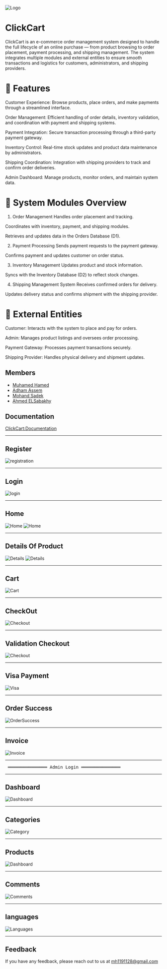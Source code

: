 
![Logo](https://media2.dev.to/dynamic/image/width=1000,height=420,fit=cover,gravity=auto,format=auto/https%3A%2F%2Fdev-to-uploads.s3.amazonaws.com%2Fuploads%2Farticles%2F9n8r4s8dnq63xxwguojm.jpeg)


# ClickCart

ClickCart is an e-commerce order management system designed to handle the full lifecycle of an online purchase — from product browsing to order placement, payment processing, and shipping management. The system integrates multiple modules and external entities to ensure smooth transactions and logistics for customers, administrators, and shipping providers.

# 🚀 Features
Customer Experience: Browse products, place orders, and make payments through a streamlined interface.

Order Management: Efficient handling of order details, inventory validation, and coordination with payment and shipping systems.

Payment Integration: Secure transaction processing through a third-party payment gateway.

Inventory Control: Real-time stock updates and product data maintenance by administrators.

Shipping Coordination: Integration with shipping providers to track and confirm order deliveries.

Admin Dashboard: Manage products, monitor orders, and maintain system data.

# 🧩 System Modules Overview
1. Order Management 
Handles order placement and tracking.

Coordinates with inventory, payment, and shipping modules.

Retrieves and updates data in the Orders Database (D1).

2. Payment Processing 
Sends payment requests to the payment gateway.

Confirms payment and updates customer on order status.

3. Inventory Management 
Updates product and stock information.

Syncs with the Inventory Database (D2) to reflect stock changes.

4. Shipping Management System 
Receives confirmed orders for delivery.

Updates delivery status and confirms shipment with the shipping provider.

# 🔗 External Entities
Customer: Interacts with the system to place and pay for orders.

Admin: Manages product listings and oversees order processing.

Payment Gateway: Processes payment transactions securely.

Shipping Provider: Handles physical delivery and shipment updates.


## Members

- [Muhamed Hamed](https://github.com/muhamedhamedvl)
- [Adham Assem](https://github.com/sioranx69)
- [Mohand Sadek](https://github.com/Muhanned-Sadk)
- [Ahmed ELSabakhy](https://github.com/Ahmed-Alsebakhy)


## Documentation

[ClickCart:Documentation](https://drive.google.com/file/d/1jBiW044ED9lcxrqN8u6pMmM3Kl3p-j_Z/view?usp=sharing)
________________________________________________________________________________________________________________________________________________
## Register
![registration](Images/Register.png)
________________________________________________________________________________________________________________________________________________
## Login
![login](Images/Login.png)
________________________________________________________________________________________________________________________________________________
## Home
![Home](Images/Home1.png)
![Home](Images/Home2.png)
________________________________________________________________________________________________________________________________________________
## Details Of Product
![Details](Images/Details1.png)
![Details](Images/Details2.png)
________________________________________________________________________________________________________________________________________________
## Cart
![Cart](Images/Cart.png)
________________________________________________________________________________________________________________________________________________
## CheckOut
![Checkout](Images/Checkout.png)
________________________________________________________________________________________________________________________________________________
## Validation Checkout
![Checkout](Images/MakingSurePaymentDetails.png)
________________________________________________________________________________________________________________________________________________
## Visa Payment
![Visa](Images/VisaPayment.png)
________________________________________________________________________________________________________________________________________________
## Order Success
![OrderSuccess](Images/OrderSuccess.png)
________________________________________________________________________________________________________________________________________________
## Invoice
![Invoice](Images/Invoice2.png)
________________________________________________________________________________________________________________________________________________
<pre> ═══════════════ Admin Login ═══════════════ </pre>
________________________________________________________________________________________________________________________________________________
## Dashboard
![Dashboard](Images/DaahboadForTeam.png)
________________________________________________________________________________________________________________________________________________
## Categories
![Category](Images/Categories.png)
________________________________________________________________________________________________________________________________________________
## Products
![Dashboard](Images/ProductsDashboard.png)
________________________________________________________________________________________________________________________________________________
## Comments
![Comments](Images/Comments.png)
________________________________________________________________________________________________________________________________________________
## languages
![Languages](Images/Languages.png)
________________________________________________________________________________________________________________________________________________
## Feedback
If you have any feedback, please reach out to us at mh1191128@gmail.com

